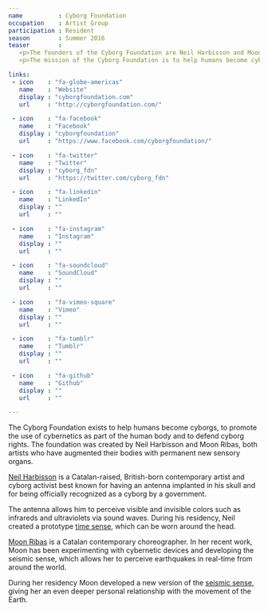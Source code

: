 ```yaml
---
name          : Cyborg Foundation
occupation    : Artist Group
participation : Resident
season        : Summer 2016
teaser        :
   <p>The founders of the Cyborg Foundation are Neil Harbisson and Moon Ribas, both artists who have augmented their bodies with permanent new sensory organs.</p>
   <p>The mission of the Cyborg Foundation is to help humans become cyborgs, to promote the use of cybernetics as part of the human body and to defend cyborg rights. The foundation believes that some cybernetic extensions should be treated as body parts, not as devices.</p>

links:
 - icon    : "fa-globe-americas"
   name    : "Website"
   display : "cyborgfoundation.com"
   url     : "http://cyborgfoundation.com/"

 - icon    : "fa-facebook"
   name    : "Facebook"
   display : "cyborgfoundation"
   url     : "https://www.facebook.com/cyborgfoundation/"

 - icon    : "fa-twitter"
   name    : "Twitter"
   display : "cyborg_fdn"
   url     : "https://twitter.com/cyborg_fdn"

 - icon    : "fa-linkedin"
   name    : "LinkedIn"
   display : ""
   url     : ""

 - icon    : "fa-instagram"
   name    : "Instagram"
   display : ""
   url     : ""

 - icon    : "fa-soundcloud"
   name    : "SoundCloud"
   display : ""
   url     : ""

 - icon    : "fa-vimeo-square"
   name    : "Vimeo"
   display : ""
   url     : ""

 - icon    : "fa-tumblr"
   name    : "Tumblr"
   display : ""
   url     : ""

 - icon    : "fa-github"
   name    : "Github"
   display : ""
   url     : ""

---
```

The Cyborg Foundation exists to help humans become cyborgs, to promote the use of cybernetics as part of the human body and to defend cyborg rights. The foundation was created by Neil Harbisson and Moon Ribas, both artists who have augmented their bodies with permanent new sensory organs.

[Neil Harbisson](/bio/neil-harbisson/) is a Catalan-raised, British-born contemporary artist and cyborg activist best known for having an antenna implanted in his skull and for being officially recognized as a cyborg by a government.

The antenna allows him to perceive visible and invisible colors such as infrareds and ultraviolets via sound waves. During his residency, Neil created a prototype [time sense](/projects/time-sense/), which can be worn around the head.

[Moon Ribas](/bio/moon-ribas/) is a Catalan contemporary choreographer. In her recent work, Moon has been experimenting with cybernetic devices and developing the seismic sense, which allows her to perceive earthquakes in  real-time from around the world.

During her residency Moon developed a new version of the [seismic sense](/projects/seismic-sense/), giving her an even deeper personal relationship with the movement of the Earth.
